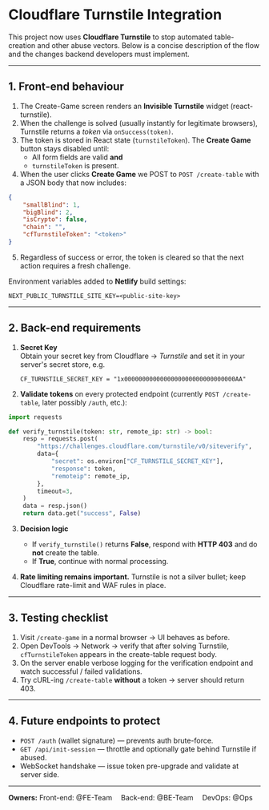 # Cloudflare Turnstile Integration

This project now uses **Cloudflare Turnstile** to stop automated table-creation and other abuse vectors. Below is a concise description of the flow and the changes backend developers must implement.

---

## 1. Front-end behaviour

1. The Create-Game screen renders an **Invisible Turnstile** widget (react-turnstile).
2. When the challenge is solved (usually instantly for legitimate browsers), Turnstile returns a _token_ via `onSuccess(token)`.
3. The token is stored in React state (`turnstileToken`). The **Create Game** button stays disabled until:
    - All form fields are valid **and**
    - `turnstileToken` is present.
4. When the user clicks **Create Game** we POST to `POST /create-table` with a JSON body that now includes:

```json
{
    "smallBlind": 1,
    "bigBlind": 2,
    "isCrypto": false,
    "chain": "",
    "cfTurnstileToken": "<token>"
}
```

5. Regardless of success or error, the token is cleared so that the next action requires a fresh challenge.

Environment variables added to **Netlify** build settings:

```
NEXT_PUBLIC_TURNSTILE_SITE_KEY=<public-site-key>
```

---

## 2. Back-end requirements

1. **Secret Key**  
   Obtain your secret key from Cloudflare → _Turnstile_ and set it in your server's secret store, e.g.
    ```
    CF_TURNSTILE_SECRET_KEY = "1x0000000000000000000000000000000AA"
    ```
2. **Validate tokens** on every protected endpoint (currently `POST /create-table`, later possibly `/auth`, etc.):

```python
import requests

def verify_turnstile(token: str, remote_ip: str) -> bool:
    resp = requests.post(
        "https://challenges.cloudflare.com/turnstile/v0/siteverify",
        data={
            "secret": os.environ["CF_TURNSTILE_SECRET_KEY"],
            "response": token,
            "remoteip": remote_ip,
        },
        timeout=3,
    )
    data = resp.json()
    return data.get("success", False)
```

3. **Decision logic**

    - If `verify_turnstile()` returns **False**, respond with **HTTP 403** and do **not** create the table.
    - If **True**, continue with normal processing.

4. **Rate limiting remains important.** Turnstile is not a silver bullet; keep Cloudflare rate-limit and WAF rules in place.

---

## 3. Testing checklist

1. Visit `/create-game` in a normal browser → UI behaves as before.
2. Open DevTools → Network → verify that after solving Turnstile, `cfTurnstileToken` appears in the create-table request body.
3. On the server enable verbose logging for the verification endpoint and watch successful / failed validations.
4. Try cURL-ing `/create-table` **without** a token → server should return 403.

---

## 4. Future endpoints to protect

- `POST /auth` (wallet signature) — prevents auth brute-force.
- `GET /api/init-session` — throttle and optionally gate behind Turnstile if abused.
- WebSocket handshake — issue token pre-upgrade and validate at server side.

---

**Owners:** Front-end: @FE-Team  Back-end: @BE-Team  DevOps: @Ops
